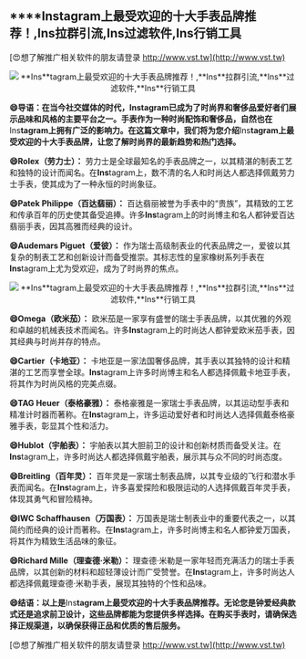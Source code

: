## ****Ins**tagram上最受欢迎的十大手表品牌推荐！,**Ins**拉群引流,**Ins**过滤软件,**Ins**行销工具**

[😍想了解推广相关软件的朋友请登录 http://www.vst.tw](http://www.vst.tw)

 <center><img src="https://vst.tw/MP4/tuiguang/png/4.png" alt="**Ins**tagram上最受欢迎的十大手表品牌推荐！,**Ins**拉群引流,**Ins**过滤软件,**Ins**行销工具"></center>

**😄导语：在当今社交媒体的时代，**Ins**tagram已成为了时尚界和奢侈品爱好者们展示品味和风格的主要平台之一。手表作为一种时尚配饰和奢侈品，自然也在**Ins**tagram上拥有广泛的影响力。在这篇文章中，我们将为您介绍**Ins**tagram上最受欢迎的十大手表品牌，让您了解时尚界的最新趋势和热门选择。**

**😄Rolex（劳力士）：**
劳力士是全球最知名的手表品牌之一，以其精湛的制表工艺和独特的设计而闻名。在**Ins**tagram上，数不清的名人和时尚达人都选择佩戴劳力士手表，使其成为了一种永恒的时尚象征。

**😄Patek Philippe（百达翡丽）：**
百达翡丽被誉为手表中的“贵族”，其精致的工艺和传承百年的历史使其备受追捧。许多**Ins**tagram上的时尚博主和名人都钟爱百达翡丽手表，因其高雅而经典的设计。

**😄Audemars Piguet（爱彼）：**
作为瑞士高级制表业的代表品牌之一，爱彼以其复杂的制表工艺和创新设计而备受推崇。其标志性的皇家橡树系列手表在**Ins**tagram上尤为受欢迎，成为了时尚界的焦点。

 <center><img src="https://vst.tw/MP4/tuiguang/png/2.png" alt="**Ins**tagram上最受欢迎的十大手表品牌推荐！,**Ins**拉群引流,**Ins**过滤软件,**Ins**行销工具"></center>

**😄Omega（欧米茄）：**
欧米茄是一家享有盛誉的瑞士手表品牌，以其优雅的外观和卓越的机械表技术而闻名。许多**Ins**tagram上的时尚达人都钟爱欧米茄手表，因其经典与时尚并存的特点。

**😄Cartier（卡地亚）：**
卡地亚是一家法国奢侈品牌，其手表以其独特的设计和精湛的工艺而享誉全球。**Ins**tagram上许多时尚博主和名人都选择佩戴卡地亚手表，将其作为时尚风格的完美点缀。

**😄TAG Heuer（泰格豪雅）：**
泰格豪雅是一家瑞士手表品牌，以其运动型手表和精准计时器而著称。在**Ins**tagram上，许多运动爱好者和时尚达人选择佩戴泰格豪雅手表，彰显其个性和活力。

**😄Hublot（宇舶表）：**
宇舶表以其大胆前卫的设计和创新材质而备受关注。在**Ins**tagram上，许多时尚达人都选择佩戴宇舶表，展示其与众不同的时尚态度。

**😄Breitling（百年灵）：**
百年灵是一家瑞士制表品牌，以其专业级的飞行和潜水手表而闻名。在**Ins**tagram上，许多喜爱探险和极限运动的人选择佩戴百年灵手表，体现其勇气和冒险精神。

**😄IWC Schaffhausen（万国表）：**
万国表是瑞士制表业中的重要代表之一，以其简约而经典的设计而著称。在**Ins**tagram上，许多时尚博主和名人都钟爱万国表，将其作为精致生活品味的象征。

**😄Richard Mille（理查德·米勒）：**
理查德·米勒是一家年轻而充满活力的瑞士手表品牌，以其创新的材料和超轻薄设计而广受赞誉。在**Ins**tagram上，许多时尚达人都选择佩戴理查德·米勒手表，展现其独特的个性和品味。

**😄结语：以上是**Ins**tagram上最受欢迎的十大手表品牌推荐。无论您是钟爱经典款式还是追求前卫设计，这些品牌都能为您提供多样选择。在购买手表时，请确保选择正规渠道，以确保获得正品和优质的售后服务。**

[😍想了解推广相关软件的朋友请登录 http://www.vst.tw](http://www.vst.tw)



